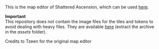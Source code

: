 This is the map editor of Shattered Ascension, which can be used [here](https://www.astralvault.net/games/SA/MapEditor/SA-map-editor/).

**Important**  
This repository does not contain the image files for the tiles and tokens to avoid dealing with heavy files. They are available [here](https://www.astralvault.net/games/SA/MapEditor/assets.zip) (extract the archive in the *assets* folder).

Credits to Tzeen for the original map editor
